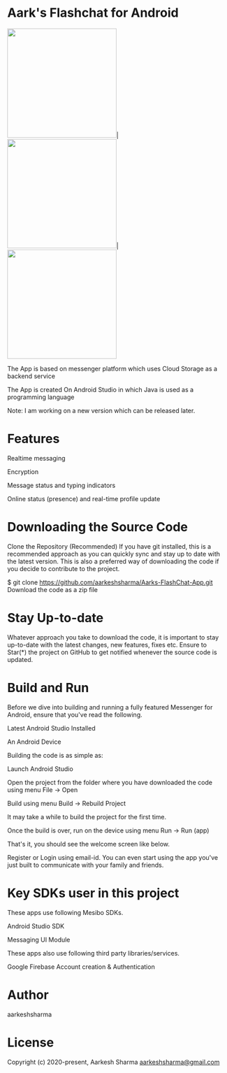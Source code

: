 # Aark's Flashchat for Android

<img src="https://user-images.githubusercontent.com/60655862/121650609-59d6b000-cab7-11eb-894d-1e47d6871c29.jpeg" width="250">|<img src="https://user-images.githubusercontent.com/60655862/121650695-707d0700-cab7-11eb-862c-35329405d29d.jpeg" width="250">|<img src="https://user-images.githubusercontent.com/60655862/121651492-5132a980-cab8-11eb-9b3b-38f45eb1902f.jpeg" width="250">

                    

The App is based on messenger platform which uses Cloud Storage as a backend service

The App is created On Android Studio in which Java is used as a programming language

Note: I am working on a new version which can be released later.

# Features
Realtime messaging

Encryption

Message status and typing indicators

Online status (presence) and real-time profile update

# Downloading the Source Code
Clone the Repository (Recommended)
If you have git installed, this is a recommended approach as you can quickly sync and stay up to date with the latest version. This is also a preferred way of downloading the code if you decide to contribute to the project.

$ git clone https://github.com/aarkeshsharma/Aarks-FlashChat-App.git
Download the code as a zip file

# Stay Up-to-date
Whatever approach you take to download the code, it is important to stay up-to-date with the latest changes, new features, fixes etc. Ensure to Star(*) the project on GitHub to get notified whenever the source code is updated.

# Build and Run
Before we dive into building and running a fully featured Messenger for Android, ensure that you've read the following.

Latest Android Studio Installed

An Android Device

Building the code is as simple as:

Launch Android Studio

Open the project from the folder where you have downloaded the code using menu File -> Open

Build using menu Build -> Rebuild Project

It may take a while to build the project for the first time.

Once the build is over, run on the device using menu Run -> Run (app)

That's it, you should see the welcome screen like below.

Register or Login using email-id. You can even start using the app you've just built to communicate with your family and friends.

# Key SDKs user in this project
These apps use following Mesibo SDKs.

Android Studio SDK

Messaging UI Module

These apps also use following third party libraries/services.

Google Firebase Account creation & Authentication

# Author

aarkeshsharma

# License

Copyright (c) 2020-present, Aarkesh Sharma aarkeshsharma@gmail.com
